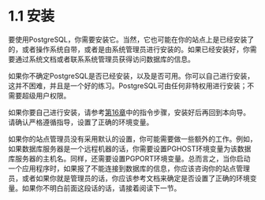 # 1.1 安装
要使用PostgreSQL，你需要安装它。当然，它也可能在你的站点上是已经安装了的，或者操作系统自带，或者是由系统管理员进行安装的。如果已经安装好，你需要通过系统文档或者联系系统管理员获得访问数据库的信息。

如果你不确定PostgreSQL是否已经安装，以及是否可用。你可以自己进行安装，这并不困难，并且是一个好的练习。PostgreSQL可由任何非特权用进行安装；不需要超级用户权限。

如果你要自己进行安装，请参考[第16章]()中的指令步骤，安装好后再回到本向导。请确认严格遵循指导，设置了正确的环境变量。

如果你的站点管理员没有采用默认的设置，你可能需要做一些额外的工作。例如，如果数据库服务器是一个远程机器的话，你需要设置PGHOST环境变量为该数据库服务器的主机名。同样，还需要设置PGPORT环境变量。总而言之，当你启动一个应用程序时，如果报了不能连接到数据库的信息，你应该咨询你的站点管理员，或者如果你就是管理员的话，你应该参考文档来确定是否设置了正确的环境变量。如果你不明白前面这段话的话，请接着阅读下一节。
